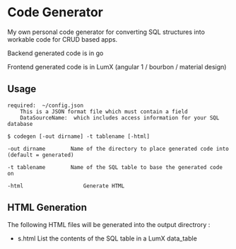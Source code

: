 # Code Generator

My own personal code generator for converting SQL structures into workable code
for CRUD based apps.

Backend generated code is in go

Frontend generated code is in LumX  (angular 1 / bourbon / material design)

## Usage

```
required:  ~/config.json 
	This is a JSON format file which must contain a field
	DataSourceName:  which includes access information for your SQL database

$ codegen [-out dirname] -t tablename [-html]

-out dirname		Name of the directory to place generated code into (default = generated)

-t tablename		Name of the SQL table to base the generated code on

-html  					Generate HTML
```


## HTML Generation

The following HTML files will be generated into the output directrory :

- <tablename>s.html 	List the contents of the SQL table in a LumX data_table

